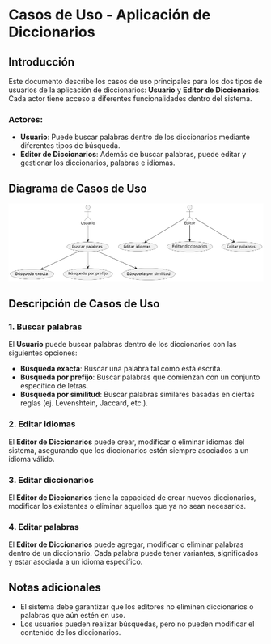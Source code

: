 
# Casos de Uso - Aplicación de Diccionarios

## Introducción

Este documento describe los casos de uso principales para los dos tipos de usuarios de la aplicación de diccionarios: **Usuario** y **Editor de Diccionarios**. Cada actor tiene acceso a diferentes funcionalidades dentro del sistema.

### Actores:
- **Usuario**: Puede buscar palabras dentro de los diccionarios mediante diferentes tipos de búsqueda.
- **Editor de Diccionarios**: Además de buscar palabras, puede editar y gestionar los diccionarios, palabras e idiomas.

## Diagrama de Casos de Uso

![Casos de uso](https://github.com/IvanciniGT/appDiccionarios/blob/master/resources/casos-uso.png)

## Descripción de Casos de Uso

### **1. Buscar palabras**
El **Usuario** puede buscar palabras dentro de los diccionarios con las siguientes opciones:

- **Búsqueda exacta**: Buscar una palabra tal como está escrita.
- **Búsqueda por prefijo**: Buscar palabras que comienzan con un conjunto específico de letras.
- **Búsqueda por similitud**: Buscar palabras similares basadas en ciertas reglas (ej. Levenshtein, Jaccard, etc.).

### **2. Editar idiomas**
El **Editor de Diccionarios** puede crear, modificar o eliminar idiomas del sistema, asegurando que los diccionarios estén siempre asociados a un idioma válido.

### **3. Editar diccionarios**
El **Editor de Diccionarios** tiene la capacidad de crear nuevos diccionarios, modificar los existentes o eliminar aquellos que ya no sean necesarios.

### **4. Editar palabras**
El **Editor de Diccionarios** puede agregar, modificar o eliminar palabras dentro de un diccionario. Cada palabra puede tener variantes, significados y estar asociada a un idioma específico.

## Notas adicionales
- El sistema debe garantizar que los editores no eliminen diccionarios o palabras que aún estén en uso.
- Los usuarios pueden realizar búsquedas, pero no pueden modificar el contenido de los diccionarios.
